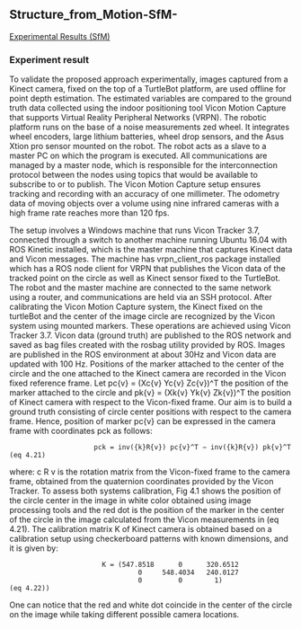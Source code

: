 ## Structure_from_Motion-SfM-
 [Experimental Results (SfM)](https://www.youtube.com/watch?v=dKgOxqXGPS4&list=PLWg0Iqn2Q4SG88FVElzByj8Zt-VG_t_fO)

### Experiment result

To validate the proposed approach experimentally, images captured from a Kinect camera, fixed on the top of a TurtleBot platform, are used offline for point depth estimation. The estimated variables are compared to the ground truth data collected using the indoor positioning tool Vicon Motion Capture that supports Virtual Reality Peripheral Networks (VRPN). The robotic platform runs on the base of a noise measurements zed wheel. It integrates wheel encoders, large lithium batteries, wheel drop sensors, and the Asus Xtion pro sensor mounted on the robot. The robot acts as a slave to a master PC on which the program is executed. All communications are managed by a master node, which is responsible for the interconnection protocol between the nodes using topics
that would be available to subscribe to or to publish. The Vicon Motion Capture setup ensures tracking and recording with an accuracy of one millimeter. The odometry data of moving objects over a volume using nine infrared cameras with a high frame rate reaches more than 120 fps.

The setup involves a Windows machine that runs Vicon Tracker 3.7, connected through a switch to another machine running Ubuntu 16.04 with ROS Kinetic installed, which is the master machine that captures Kinect data and Vicon messages. The machine has vrpn_client_ros package installed which has a ROS node client for VRPN that publishes the Vicon data of the tracked point on the circle as well as Kinect sensor fixed to the TurtleBot. The robot and the master machine are connected to the same network using a router, and communications are held via an SSH protocol.
After calibrating the Vicon Motion Capture system, the Kinect fixed on the turtleBot and the center of the image circle are recognized by the Vicon system using mounted markers. These operations are achieved using Vicon Tracker 3.7. Vicon data (ground truth) are published to the ROS network and saved as bag files created with the rosbag utility provided by ROS. Images are published in the ROS environment at about 30Hz and Vicon data are updated with 100 Hz.
Positions of the marker attached to the center of the circle and the one attached to the Kinect camera are recorded in the Vicon fixed reference frame. Let pc{v} = (Xc{v} Yc{v} Zc{v})^T the position of the marker attached to the circle and pk{v} = (Xk{v} Yk{v} Zk{v})^T the position of Kinect camera with respect to the Vicon-fixed frame. Our aim is to build a ground truth consisting of circle center positions with respect to the camera frame. Hence, position of marker pc{v} can be expressed in the camera frame with coordinates pck as follows:
                                                   
                         pck = inv({k}R{v}) pc{v}^T − inv({k}R{v}) pk{v}^T                (eq 4.21)
                                                   
where: c R v is the rotation matrix from the Vicon-fixed frame to the camera frame, obtained from the quaternion coordinates provided by the Vicon Tracker. To assess both systems calibration, Fig 4.1 shows the position of the circle center in the image in white color obtained using image processing tools and the red dot is the position of the marker in the center of the circle in the image calculated from the Vicon measurements in (eq 4.21). The
calibration matrix K of Kinect camera is obtained based on a calibration setup using checkerboard patterns with known dimensions, and it is given by:
 
                           K = (547.8518      0      320.6512
                                    0     548.4034   240.0127
                                    0         0        1)                                   (eq 4.22))

One can notice that the red and white dot coincide in the center of the circle on the image while taking different possible camera locations.
